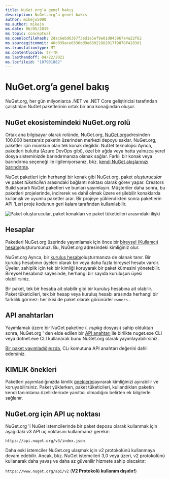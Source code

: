 ```yaml
---
title: NuGet.org’a genel bakış
description: NuGet.org’a genel bakış
author: mikejo5000
ms.author: mikejo
ms.date: 06/05/2019
ms.topic: conceptual
ms.openlocfilehash: 2dac6ebd6367f3ed1a5ef9e81d843867a4a22f62
ms.sourcegitcommit: 40c039ace0330dd9e68922882017f9878f4283d1
ms.translationtype: MT
ms.contentlocale: tr-TR
ms.lasthandoff: 04/22/2021
ms.locfileid: "107901882"
---
```

# <a name="overview-of-nugetorg"></a>NuGet.org’a genel bakış

NuGet.org, her gün milyonlarca .NET ve .NET Core geliştiricisi tarafından çalıştırılan NuGet paketlerinin ortak bir ana konağından oluşur.

## <a name="role-of-nugetorg-in-the-nuget-ecosystem"></a>NuGet ekosistemindeki NuGet.org rolü

Ortak ana bilgisayar olarak rolünde, NuGet.org, [NuGet.org](https://www.nuget.org)adresinden 100.000 benzersiz paketin üzerinden merkezi depoyu saklar. NuGet.org, paketler için mümkün olan tek konak değildir. NuGet teknolojisi Ayrıca, paketleri bulutta (Azure DevOps gibi), özel bir ağda veya hatta yalnızca yerel dosya sisteminizde barındırmanıza olanak sağlar. Farklı bir konak veya barındırma seçeneği ile ilgileniyorsanız, bkz. [kendi NuGet akışlarınızı barındırma](../hosting-packages/overview.md).

NuGet paketleri için herhangi bir konak gibi NuGet.org, paket *oluşturucular* ve paket *tüketicileri* arasındaki bağlantı noktası olarak görev yapar. Creators Build yararlı NuGet paketleri ve bunları yayımlayın. Müşteriler daha sonra, bu paketleri projelerinde, indirerek ve dahil olmak üzere erişilebilir konaklarda kullanışlı ve uyumlu paketler arar. Bir projeye yüklendikten sonra paketlerin API 'Leri proje kodunun geri kalanı tarafından kullanılabilir.

![Paket oluşturucular, paket konakları ve paket tüketicileri arasındaki ilişki](media/nuget-roles.png)

## <a name="accounts"></a>Hesaplar

Paketleri NuGet.org üzerinde yayımlamak için önce bir [bireysel (Kullanıcı) hesabı](individual-accounts.md)oluşturursunuz. Bu, NuGet.org adresindeki kimliğiniz olur.

NuGet.org Ayrıca, bir [kuruluş hesabı](organizations-on-nuget-org.md)oluşturmanıza de olanak tanır. Bir kuruluş hesabının üyeleri olarak bir veya daha fazla bireysel hesabı vardır. Üyeler, sahiplik için tek bir kimliği koruyarak bir paket kümesini yönetebilir. Bireysel hesabınız sayesinde, herhangi bir sayıda kuruluşun üyesi olabilirsiniz.

Bir paket, tek bir hesaba ait olabilir gibi bir kuruluş hesabına ait olabilir. Paket tüketicileri, tek bir hesap veya kuruluş hesabı arasında herhangi bir farklılık görmez: her ikisi de paket olarak görünürler `owners` .

## <a name="api-keys"></a>API anahtarları

Yayımlamak üzere bir NuGet paketine (*. nupkg* dosyası) sahip olduktan sonra, NuGet.org ' den elde edilen bir [API anahtarı](scoped-api-keys.md) ile birlikte nuget.exe CLI veya dotnet.exe CLI kullanarak bunu NuGet.org olarak yayımlayabilirsiniz.

[Bir paket yayımladığınızda](../create-packages/creating-a-package.md), CLı komutuna API anahtarı değerini dahil edersiniz.

## <a name="id-prefixes"></a>KIMLIK önekleri

Paketleri yayımladığınızda kimlik [öneklerini](id-prefix-reservation.md)ayırarak kimliğinizi ayırabilir ve koruyabilirsiniz. Paket yüklerken, paket tüketicileri, kullandıkları paketin kendi tanımlama özelliklerinde yanıltıcı olmadığını belirten ek bilgilerle sağlanır.

## <a name="api-endpoint-for-nugetorg"></a>NuGet.org için API uç noktası

NuGet.org 'i NuGet istemcilerinde bir paket deposu olarak kullanmak için aşağıdaki v3 API uç noktasını kullanmanız gerekir: 

`https://api.nuget.org/v3/index.json`

Daha eski istemciler NuGet.org ulaşmak için v2 protokolünü kullanmaya devam edebilir. Ancak, bkz. NuGet istemcileri 3,0 veya üzeri, v2 protokolünü kullanarak daha yavaş ve daha az güvenilir hizmete sahip olacaktır:

`https://www.nuget.org/api/v2` (**V2 Protokolü kullanım dışıdır!**)
